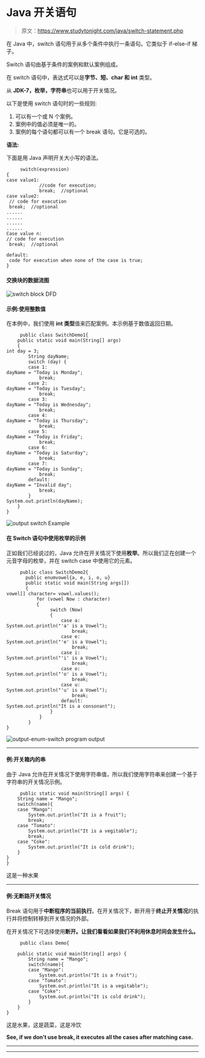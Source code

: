 # Java 开关语句

> 原文：<https://www.studytonight.com/java/switch-statement.php>

在 Java 中，switch 语句用于从多个条件中执行一条语句。它类似于 if-else-if 梯子。

Switch 语句由基于条件的案例和默认案例组成。

在 switch 语句中，表达式可以是**字节、短、char 和 int** 类型。

从 **JDK-7，枚举，字符串**也可以用于开关情况。

以下是使用 switch 语句时的一些规则:

1.  可以有一个或 N 个案例。
2.  案例中的值必须是唯一的。
3.  案例的每个语句都可以有一个 break 语句。它是可选的。

**语法:**

下面是用 Java 声明开关大小写的语法。

```
	 switch(expression)
{    
case value1:    
 			//code for execution;    
 			break;  //optional  
case value2:    
 // code for execution
 break;  //optional  
......    
......
......
......
Case value n:
// code for execution
 break;  //optional  

default:     
 code for execution when none of the case is true;    
} 

```

#### 交换块的数据流图

![switch block DFD](../Images/b1be9e095dcd2edf4613fc037ac4a6d3.png)

#### **示例:使用整数值**

在本例中，我们使用 **int 类型**值来匹配案例。本示例基于数值返回日期。

```
	 public class SwitchDemo1{ 
    public static void main(String[] args) 
    { 
int day = 3; 
        String dayName; 
        switch (day) { 
        case 1: 
dayName = "Today is Monday"; 
            break; 
        case 2: 
dayName = "Today is Tuesday"; 
            break; 
        case 3: 
dayName = "Today is Wednesday"; 
            break; 
        case 4: 
dayName = "Today is Thursday"; 
            break; 
        case 5: 
dayName = "Today is Friday"; 
            break; 
        case 6: 
dayName = "Today is Saturday"; 
            break; 
        case 7: 
dayName = "Today is Sunday"; 
            break; 
        default: 
dayName = "Invalid day"; 
            break; 
        } 
System.out.println(dayName); 
    } 
} 

```

![output switch Example](../Images/d25c8802321d02d647c4d155a85a3a27.png)

#### **在 Switch 语句中使用枚举的示例**

正如我们已经说过的，Java 允许在开关情况下使用**枚举**。所以我们正在创建一个元音字母的枚举，并在 switch case 中使用它的元素。

```
	 public class SwitchDemo2{      
       public enumvowel{a, e, i, o, u}    
       public static void main(String args[])    
       {    
vowel[] character= vowel.values();    
           for (vowel Now : character)    
           {    
                switch (Now)    
                {    
                    case a:    
System.out.println("'a' is a Vowel");    
                        break;    
                    case e:    
System.out.println("'e' is a Vowel");    
                        break;    
                    case i:    
System.out.println("'i' is a Vowel");    
                        break;         
                    case o:    
System.out.println("'o' is a Vowel");    
                        break;    
                    case u:    
System.out.println("'u' is a Vowel");    
                        break;    
                    default:    
System.out.println("It is a consonant");    
                }    
            }    
        }    
} 

```

![output-enum-switch program output](../Images/eea465aa58466523f4725d2e3eede1b4.png)

* * *

#### **例:开关箱内的串**

由于 Java 允许在开关情况下使用字符串值，所以我们使用字符串来创建一个基于字符串的开关情况示例。

```
	 public static void main(String[] args) {  
    String name = "Mango";  
    switch(name){  
    case "Mango":  
        System.out.println("It is a fruit");  
        break;  
    case "Tomato":  
        System.out.println("It is a vegitable");  
        break;  
    case "Coke":  
        System.out.println("It is cold drink");  
    }  
}  
} 

```

这是一种水果

* * *

#### **例:无断路开关情况**

Break 语句用于**中断程序的当前执行**。在开关情况下，断开用于**终止开关情况**的执行并将控制转移到开关情况的外部。

在开关情况下可选择使用**断开。让我们看看如果我们不利用休息时间会发生什么。**

```
	 public class Demo{      

    public static void main(String[] args) {  
        String name = "Mango";  
        switch(name){  
        case "Mango":  
            System.out.println("It is a fruit");  
        case "Tomato":  
            System.out.println("It is a vegitable");  
        case "Coke":  
            System.out.println("It is cold drink");  
        }  
    }
} 

```

这是水果，这是蔬菜，这是冷饮

**See, if we don’t use break, it executes all the cases after matching case.**

* * *

* * *